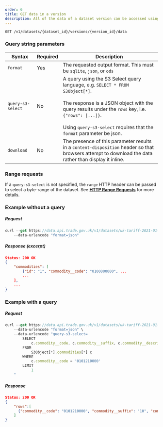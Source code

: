 ```yaml
---
order: 6
title: GET data in a version
description: All of the data of a dataset version can be accessed using this endpoint
---
```


```curl
GET /v1/datasets/{dataset_id}/versions/{version_id}/data
```

### Query string parameters
| Syntax    | Required | Description |
| --------- | ----------- | ----------- |
| `format`    | Yes    | 	The requested output format. This must be `sqlite`, `json`, or `ods` |
| `query-s3-select	`    | No    | A query using the S3 Select query language, e.g. `SELECT * FROM S3Object[*]`. </br></br>The response is a JSON object with the query results under the `rows` key, i.e. `{"rows": [...]}`. </br></br>Using `query-s3-select` requires that the `format` parameter be json. |
| `download`    | No    | The presence of this parameter results in a `content-disposition` header so that browsers attempt to download the data rather than display it inline. |

### Range requests

If a `query-s3-select` is not specified, the `range` HTTP header can be passed to select a byte-range of the dataset. See **[HTTP Range Requests](https://developer.mozilla.org/en-US/docs/Web/HTTP/Range_requests)** for more details.

### Example without a query

##### Request
```js
curl --get https://data.api.trade.gov.uk/v1/datasets/uk-tariff-2021-01-01/versions/v2.1.0/data \
    --data-urlencode "format=json"
```

##### Response (excerpt)
```json
Status: 200 OK
{
    "commodities": [
        {"id": "1", "commodity__code": "0100000000", ...
        ...
    ],
    ...
}
```

### Example with a query

##### Request
```js
curl --get https://data.api.trade.gov.uk/v1/datasets/uk-tariff-2021-01-01/versions/v2.1.0/data \
    --data-urlencode "format=json" \
    --data-urlencode "query-s3-select=
        SELECT
            c.commodity__code, c.commodity__suffix, c.commodity__description
        FROM
            S3Object[*].commodities[*] c
        WHERE
            c.commodity__code = '0101210000'
        LIMIT
            1
    "
```

##### Response
```json
Status: 200 OK
{
    "rows":[
      {"commodity__code": "0101210000", "commodity__suffix": "10", "commodity__description": "Horses"}
    ]
}
```